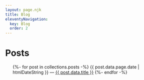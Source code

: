 ```yaml
---
layout: page.njk
title: Blog
eleventyNavigation:
  key: Blog
  order: 2
---
```


# Posts

<ul>
    {%- for post in collections.posts -%}
    <li{% if page.url == post.url %} aria-current="page"{% endif %}>{{ post.data.page.date | htmlDateString }} — <a href='{{ post.url }}'>{{ post.data.title }}</a></li>
    {%- endfor -%}
</ul>